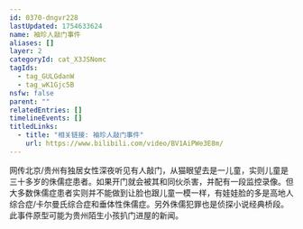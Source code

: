```yaml
---
id: 0370-dngvr228
lastUpdated: 1754633624
name: 袖珍人敲门事件
aliases: []
layer: 2
categoryId: cat_X3JSNomc
tagIds:
  - tag_GULGdanW
  - tag_wK1Gjc5B
nsfw: false
parent: ""
relatedEntries: []
timelineEvents: []
titledLinks:
  - title: "相关链接: 袖珍人敲门事件"
    url: https://www.bilibili.com/video/BV1AiPWe3E8m/
---
```


网传北京/贵州有独居女性深夜听见有人敲门，从猫眼望去是一儿童，实则儿童是三十多岁的侏儒症患者。如果开门就会被其和同伙杀害，并配有一段监控录像。但大多数侏儒症患者实则并不能做到让脸也跟儿童一模一样，有娃娃脸的多是高地人综合症/卡尔曼氏综合症和垂体性侏儒症。另外侏儒犯罪也是侦探小说经典桥段。此事件原型可能为贵州陌生小孩扒门进屋的新闻。